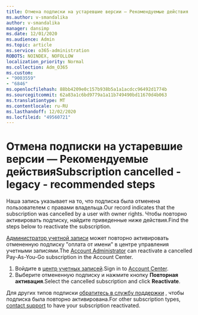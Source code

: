 ```yaml
---
title: Отмена подписки на устаревшие версии — Рекомендуемые действия
ms.author: v-smandalika
author: v-smandalika
manager: dansimp
ms.date: 12/01/2020
ms.audience: Admin
ms.topic: article
ms.service: o365-administration
ROBOTS: NOINDEX, NOFOLLOW
localization_priority: Normal
ms.collection: Adm_O365
ms.custom:
- "9003559"
- "6846"
ms.openlocfilehash: 88bb4209e0c157b938b5a1a1acdcc96492d1774b
ms.sourcegitcommit: 62a83a1c6bd9779a1a11b749490bd11670d4b063
ms.translationtype: MT
ms.contentlocale: ru-RU
ms.lasthandoff: 12/02/2020
ms.locfileid: "49560721"
---
```

# <a name="subscription-cancelled---legacy---recommended-steps"></a><span data-ttu-id="b95f1-102">Отмена подписки на устаревшие версии — Рекомендуемые действия</span><span class="sxs-lookup"><span data-stu-id="b95f1-102">Subscription cancelled - legacy - recommended steps</span></span>

<span data-ttu-id="b95f1-103">Наша запись указывает на то, что подписка была отменена пользователем с правами владельца.</span><span class="sxs-lookup"><span data-stu-id="b95f1-103">Our record indicates that the subscription was cancelled by a user with owner rights.</span></span> <span data-ttu-id="b95f1-104">Чтобы повторно активировать подписку, найдите приведенные ниже действия.</span><span class="sxs-lookup"><span data-stu-id="b95f1-104">Find the steps below to reactivate the subscription.</span></span>

<span data-ttu-id="b95f1-105">[Администратор учетной записи](https://docs.microsoft.com/azure/cost-management-billing/manage/billing-subscription-transfer?WT.mc_id=Portal-Microsoft_Azure_Support#whoisaa) может повторно активировать отмененную подписку "оплата от имени" в центре управления учетными записями.</span><span class="sxs-lookup"><span data-stu-id="b95f1-105">The [Account Administrator](https://docs.microsoft.com/azure/cost-management-billing/manage/billing-subscription-transfer?WT.mc_id=Portal-Microsoft_Azure_Support#whoisaa) can reactivate a cancelled Pay-As-You-Go subscription in the Account Center.</span></span>

1. <span data-ttu-id="b95f1-106">Войдите в [центр учетных записей](https://account.azure.com/Subscriptions).</span><span class="sxs-lookup"><span data-stu-id="b95f1-106">Sign in to [Account Center](https://account.azure.com/Subscriptions).</span></span>
2. <span data-ttu-id="b95f1-107">Выберите отмененную подписку и нажмите кнопку **Повторная активация**.</span><span class="sxs-lookup"><span data-stu-id="b95f1-107">Select the cancelled subscription and click **Reactivate**.</span></span>

<span data-ttu-id="b95f1-108">Для других типов подписки [обратитесь в службу поддержки](https://ms.portal.azure.com/#blade/Microsoft_Azure_Support/HelpAndSupportBlade/overview) , чтобы подписка была повторно активирована.</span><span class="sxs-lookup"><span data-stu-id="b95f1-108">For other subscription types, [contact support](https://ms.portal.azure.com/#blade/Microsoft_Azure_Support/HelpAndSupportBlade/overview) to have your subscription reactivated.</span></span>
